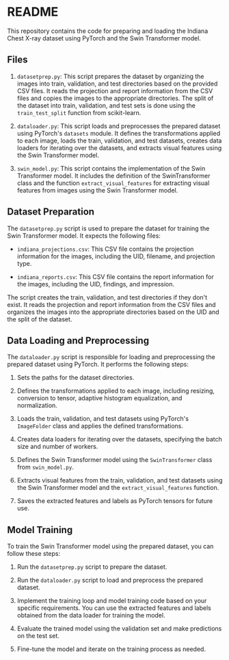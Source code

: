 # README

This repository contains the code for preparing and loading the Indiana Chest X-ray dataset using PyTorch and the Swin Transformer model.

## Files

1. `datasetprep.py`: This script prepares the dataset by organizing the images into train, validation, and test directories based on the provided CSV files. It reads the projection and report information from the CSV files and copies the images to the appropriate directories. The split of the dataset into train, validation, and test sets is done using the `train_test_split` function from scikit-learn.

2. `dataloader.py`: This script loads and preprocesses the prepared dataset using PyTorch's `datasets` module. It defines the transformations applied to each image, loads the train, validation, and test datasets, creates data loaders for iterating over the datasets, and extracts visual features using the Swin Transformer model.

3. `swin_model.py`: This script contains the implementation of the Swin Transformer model. It includes the definition of the SwinTransformer class and the function `extract_visual_features` for extracting visual features from images using the Swin Transformer model.

## Dataset Preparation

The `datasetprep.py` script is used to prepare the dataset for training the Swin Transformer model. It expects the following files:

- `indiana_projections.csv`: This CSV file contains the projection information for the images, including the UID, filename, and projection type.

- `indiana_reports.csv`: This CSV file contains the report information for the images, including the UID, findings, and impression.

The script creates the train, validation, and test directories if they don't exist. It reads the projection and report information from the CSV files and organizes the images into the appropriate directories based on the UID and the split of the dataset.

## Data Loading and Preprocessing

The `dataloader.py` script is responsible for loading and preprocessing the prepared dataset using PyTorch. It performs the following steps:

1. Sets the paths for the dataset directories.

2. Defines the transformations applied to each image, including resizing, conversion to tensor, adaptive histogram equalization, and normalization.

3. Loads the train, validation, and test datasets using PyTorch's `ImageFolder` class and applies the defined transformations.

4. Creates data loaders for iterating over the datasets, specifying the batch size and number of workers.

5. Defines the Swin Transformer model using the `SwinTransformer` class from `swin_model.py`.

6. Extracts visual features from the train, validation, and test datasets using the Swin Transformer model and the `extract_visual_features` function.

7. Saves the extracted features and labels as PyTorch tensors for future use.

## Model Training

To train the Swin Transformer model using the prepared dataset, you can follow these steps:

1. Run the `datasetprep.py` script to prepare the dataset.

2. Run the `dataloader.py` script to load and preprocess the prepared dataset.

3. Implement the training loop and model training code based on your specific requirements. You can use the extracted features and labels obtained from the data loader for training the model.

4. Evaluate the trained model using the validation set and make predictions on the test set.

5. Fine-tune the model and iterate on the training process as needed.

